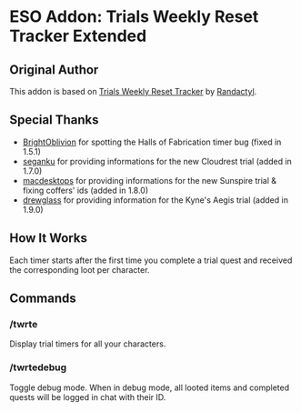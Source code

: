 # ESO Addon: Trials Weekly Reset Tracker Extended

## Original Author
This addon is based on [Trials Weekly Reset Tracker](http://www.esoui.com/downloads/info1469-TrialsWeeklyResetTracker.html) by [Randactyl](http://www.esoui.com/downloads/author-4309.html).

## Special Thanks
- [BrightOblivion](http://www.esoui.com/forums/member.php?userid=33721) for spotting the Halls of Fabrication timer bug (fixed in 1.5.1)
- [seganku](http://www.esoui.com/forums/member.php?userid=29192) for providing informations for the new Cloudrest trial (added in 1.7.0)
- [macdesktops](https://github.com/simarsenault/TrialsWeeklyResetTrackerExtended/pull/2) for providing informations for the new Sunspire trial & fixing coffers' ids (added in 1.8.0) 
- [drewglass](https://github.com/simarsenault/TrialsWeeklyResetTrackerExtended/pull/4) for providing information for the Kyne's Aegis trial (added in 1.9.0)

## How It Works
Each timer starts after the first time you complete a trial quest and received the corresponding loot per character.

## Commands
### /twrte
Display trial timers for all your characters.

### /twrtedebug
Toggle debug mode. When in debug mode, all looted items and completed quests will be logged in chat with their ID.